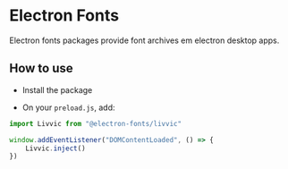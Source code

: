 # Electron Fonts

Electron fonts packages provide font archives em electron desktop apps.

## How to use

* Install the package

* On your `preload.js`, add:

```ts
import Livvic from "@electron-fonts/livvic"

window.addEventListener("DOMContentLoaded", () => {
    Livvic.inject()
})
```